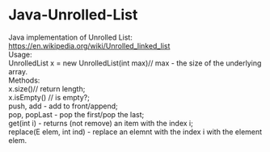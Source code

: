 # Java-Unrolled-List
Java implementation of Unrolled List: https://en.wikipedia.org/wiki/Unrolled_linked_list    
Usage:    
UnrolledList x = new UnrolledList(int max)// max - the size of the underlying array.    
Methods:    
x.size()// return length;    
x.isEmpty() // is empty?;    
push, add - add to front/append;    
pop, popLast - pop the first/pop the last;    
get(int i) - returns (not remove) an item with the index i;    
replace(E elem, int ind) - replace an elemnt with the index i with the element elem.    
